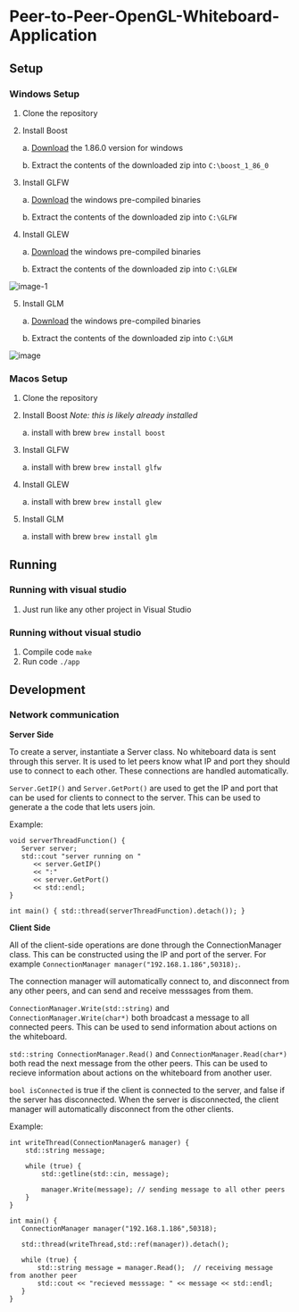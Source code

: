 # Peer-to-Peer-OpenGL-Whiteboard-Application

## Setup
### Windows Setup
1. Clone the repository
2. Install Boost

   a. [Download](https://www.boost.org/users/history/version_1_86_0.html) the 1.86.0 version for windows
   
   b. Extract the contents of the downloaded zip into `C:\boost_1_86_0`
3. Install GLFW

   a. [Download](https://glfw.org/download) the windows pre-compiled binaries
   
   b. Extract the contents of the downloaded zip into `C:\GLFW`
4. Install GLEW

   a. [Download](https://glew.sourceforge.net/) the windows pre-compiled binaries
   
   b. Extract the contents of the downloaded zip into `C:\GLEW`
   
![image-1](https://github.com/user-attachments/assets/d617eff4-4001-448a-ba5e-2b5108d9c54f)

5. Install GLM

   a. [Download](https://glm.g-truc.net/0.9.9/index.html) the windows pre-compiled binaries
   
   b. Extract the contents of the downloaded zip into `C:\GLM`
   
![image](https://github.com/user-attachments/assets/3c03097a-390f-4fc5-b5aa-9498ce22f3b8)

### Macos Setup
1. Clone the repository
2. Install Boost *Note: this is likely already installed*

   a. install with brew `brew install boost`
3. Install GLFW

   a. install with brew `brew install glfw`
4. Install GLEW

   a. install with brew `brew install glew`
5. Install GLM

   a. install with brew `brew install glm`


## Running
### Running with visual studio
1. Just run like any other project in Visual Studio

### Running without visual studio
1. Compile code `make`
2. Run code `./app`

   

## Development
### Network communication
**Server Side**

To create a server, instantiate a Server class.  No whiteboard data is sent through this server.  It is used to let peers know what IP and port they should use to connect to each other.  These connections are handled automatically.

`Server.GetIP()` and `Server.GetPort()` are used to get the IP and port that can be used for clients to connect to the server.  This can be used to generate a the code that lets users join.

Example:
```
void serverThreadFunction() {
   Server server;
   std::cout "server running on "
      << server.GetIP()
      << ":"
      << server.GetPort()
      << std::endl;
}

int main() { std::thread(serverThreadFunction).detach()); }
```


**Client Side**

All of the client-side operations are done through the ConnectionManager class.  This can be constructed using the IP and port of the server.  For example `ConnectionManager manager("192.168.1.186",50318);`.

The connection manager will automatically connect to, and disconnect from any other peers, and can send and receive messsages from them.

`ConnectionManager.Write(std::string)` and `ConnectionManager.Write(char*)` both broadcast a message to all connected peers.  This can be used to send information about actions on the whiteboard.

`std::string ConnectionManager.Read()` and `ConnectionManager.Read(char*)` both read the next message from the other peers.  This can be used to recieve information about actions on the whiteboard from another user.

`bool isConnected` is true if the client is connected to the server, and false if the server has disconnected.  When the server is disconnected, the client manager will automatically disconnect from the other clients.

Example:
```
int writeThread(ConnectionManager& manager) {
    std::string message;

    while (true) {
        std::getline(std::cin, message);
        
        manager.Write(message); // sending message to all other peers
    }
}

int main() {
   ConnectionManager manager("192.168.1.186",50318);

   std::thread(writeThread,std::ref(manager)).detach();

   while (true) {
       std::string message = manager.Read();  // receiving message from another peer
       std::cout << "recieved messsage: " << message << std::endl;
   }
}

```
